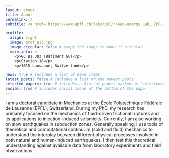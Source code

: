```yaml
---
layout: about
title: About
permalink: /
subtitle: <a href='https://www.epfl.ch/labs/gel/'>Geo-energy Lab, EPFL</a>. alexis.saez@epfl.ch

profile:
  align: right
  image: prof_pic.jpg
  image_circular: false # crops the image to make it circular
  more_info: >
    <p>GC B1 383 (Bâtiment GC)</p>
    <p>Station 18</p>
    <p>1015 Lausanne, Switzerland</p>

news: true # includes a list of news items
latest_posts: false # includes a list of the newest posts
selected_papers: true # includes a list of papers marked as "selected={true}"
social: true # includes social icons at the bottom of the page
---
```


I am a doctoral candidate in Mechanics at the École Polytechnique Fédérale de Lausanne (EPFL), Switzerland. During my PhD, my research has primarely focused on the mechanics of fluid-driven frictional ruptures and its applications to injection-induced seismicity. Currently, I am also working on slow earthquakes in subduction zones. Generally speaking, I use tools of theoretical and computational continuum (solid and fluid) mechanics to understand the interplay between different physical processes involved in both natural and human-induced earthquakes. I then test this theoretical understanding against available data from laboratory experiments and field observations. 
